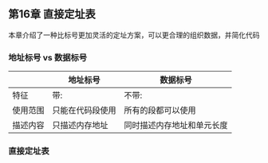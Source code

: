 第16章 直接定址表
---

本章介绍了一种比标号更加灵活的定址方案，可以更合理的组织数据，并简化代码

### 地址标号 vs 数据标号

| | 地址标号 | 数据标号 |
| - | - | - |
| 特征 | 带:| 不带:|
| 使用范围 | 只能在代码段使用 | 所有的段都可以使用 |
| 描述内容 | 只描述内存地址 | 同时描述内存地址和单元长度 |

### 直接定址表

